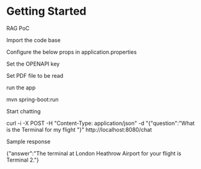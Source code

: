 # Getting Started
RAG PoC


Import the code base

Configure the below props in application.properties


Set the OPENAPI key 


Set PDF file to be read 

run the app 

mvn spring-boot:run

Start chatting

curl -i -X POST -H "Content-Type: application/json" -d "{\"question\":\"What is the Terminal for my flight \"}" http://localhost:8080/chat

Sample response

{"answer":"The terminal at London Heathrow Airport for your flight is Terminal 2."}

